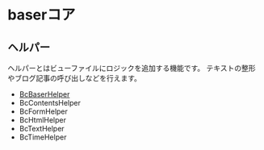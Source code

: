 # baserコア

## ヘルパー

ヘルパーとはビューファイルにロジックを追加する機能です。
テキストの整形やブログ記事の呼び出しなどを行えます。

- [BcBaserHelper](/5/user/reference/core/BcBaserHelper)
- BcContentsHelper
- BcFormHelper
- BcHtmlHelper
- BcTextHelper
- BcTimeHelper
